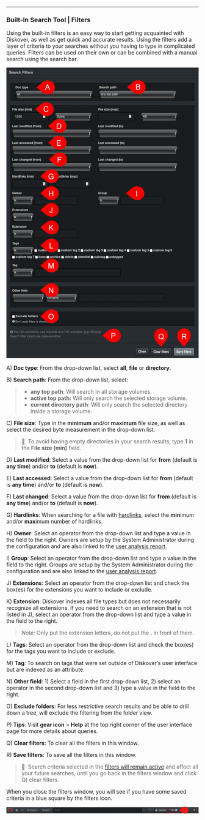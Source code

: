 <p id="filters"></p>

___
### Built-In Search Tool | Filters

Using the built-in filters is an easy way to start getting acquainted with Diskover, as well as get quick and accurate results. Using the filters add a layer of criteria to your searches without you having to type in complicated queries. Filters  can be used on their own or can be combined with a manual search using the search bar.

![Image: Search Filters](images/image_file_search_filters_overview.png)

A) **Doc type**: From the drop-down list, select  **all**,  **file**  or  **directory**.

B) **Search path**: From the drop-down list, select:
> - **any top path**: Will search in all storage volumes.
>- **active top path:** Will only search the selected storage volume.
>- **current directory path**: Will only search the selected directory inside a storage volume.

C) **File size**: Type in the  **minimum**  and/or  **maximum**  file size, as well as select the desired byte measurement in the drop-down list.

>🔆 &nbsp;To avoid having empty directories in your search results, type  **1**  in the  **File size (min)**  field.

D) **Last modified**: Select a value from the drop-down list for  **from** (default is  **any time**)  and/or  **to** (default is  **now**).

E) **Last accessed**: Select a value from the drop-down list for  **from** (default is  **any time**)  and/or  **to** (default is  **now**).

F) **Last changed**: Select a value from the drop-down list for  **from** (default is  **any time**)  and/or  **to** (default is  **now**).

G) **Hardlinks**: When searching for a file with [hardlinks](#hardlinks), select the  **min**imum and/or  **max**imum number of hardlinks.

H) **Owner**: Select an operator  from the drop-down list and type a value in the field to the right. Owners are setup by the System Administrator during the configuration and are also linked to the [user analysis report](#user_analysis).

I) **Group**: Select an operator  from the drop-down list and type a value in the field to the right. Groups are setup by the System Administrator during the configuration and are also linked to the [user analysis report](#user_analysis).

J) **Extensions**: Select an operator  from the drop-down list and check the box(es) for the extensions you want to include or exclude.

K) **Extension**: Diskover indexes all file types but does not necessarily recognize all extensions. If you need to search on an extension that is not listed in J), select an operator  from the drop-down list and type a value in the field to the right.
> _Note:_ Only put the extension letters, do not put the  **.**  in front of them.

L) **Tags**: Select an operator from the drop-down list and check the box(es) for the tags  you want to include or exclude.

M) **Tag**: To search on tags that were set outside of Diskover’s user interface but are indexed as an attribute.

N) **Other field**: 1) Select a field in the first drop-down list, 2) select an operator in the second drop-down list and 3) type a value in the field to the right.

O) **Exclude folders**: For less restrictive search results and be able to drill down a tree, will exclude the filtering from the folder view.

P) **Tips**:  Visit **gear icon** > **Help** at the top right corner of the user interface page for more details about queries.
<p id="clear_filters"></p>

Q) **Clear filters**: To clear all the filters in this window.

R) **Save filters**: To save all the filters in this window.

>🔆 &nbsp;Search criteria selected in the [filters will remain active](#clear_filters) and affect all your future searches, until you go back in the filters window and click Q) clear filters.

When you close the filters window, you will see if you have some saved criteria in a blue square by the filters icon.

![Image: Active Filters](images/image_file_search_filters_selected.png)
